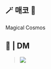 ## 🪄 **매코** 🔮

Magical Cosmos

## 💭 | DM

> [<img src="https://img.shields.io/badge/𝖒𝖆𝖌𝖎𝖈𝖆𝖑_𝖈𝖔𝖘𝖒𝖔𝖘-5865F2?style=flat-square&logo=Discord&logoColor=white"/>](https://discord.com/)
